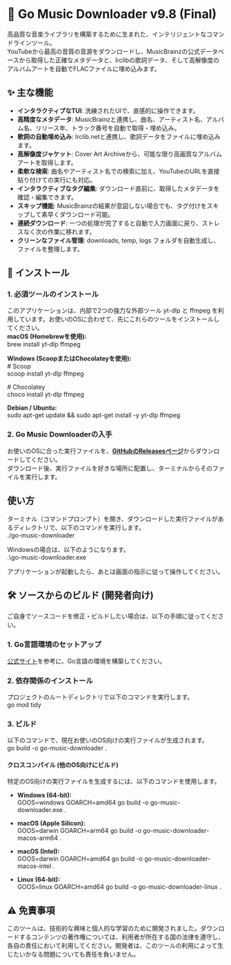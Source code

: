 # **🎵 Go Music Downloader v9.8 (Final)**

高品質な音楽ライブラリを構築するために生まれた、インテリジェントなコマンドラインツール。  
YouTubeから最高の音質の音源をダウンロードし、MusicBrainzの公式データベースから取得した正確なメタデータと、lrclibの歌詞データ、そして高解像度のアルバムアートを自動でFLACファイルに埋め込みます。

## **✨ 主な機能**

* **インタラクティブなTUI**: 洗練されたUIで、直感的に操作できます。  
* **高精度なメタデータ**: MusicBrainzと連携し、曲名、アーティスト名、アルバム名、リリース年、トラック番号を自動で取得・埋め込み。  
* **歌詞の自動埋め込み**: lrclib.netと連携し、歌詞データをファイルに埋め込みます。  
* **高解像度ジャケット**: Cover Art Archiveから、可能な限り高画質なアルバムアートを取得します。  
* **柔軟な検索**: 曲名やアーティスト名での検索に加え、YouTubeのURLを直接貼り付けての実行にも対応。  
* **インタラクティブなタグ編集**: ダウンロード直前に、取得したメタデータを確認・編集できます。  
* **スキップ機能**: MusicBrainzの結果が意図しない場合でも、タグ付けをスキップして素早くダウンロード可能。  
* **連続ダウンロード**: 一つの処理が完了すると自動で入力画面に戻り、ストレスなく次の作業に移れます。  
* **クリーンなファイル管理**: downloads, temp, logs フォルダを自動生成し、ファイルを整理します。

## **🚀 インストール**

### **1\. 必須ツールのインストール**

このアプリケーションは、内部で2つの強力な外部ツール yt-dlp と ffmpeg を利用しています。お使いのOSに合わせて、先にこれらのツールをインストールしてください。  
**macOS (Homebrewを使用):**  
brew install yt-dlp ffmpeg

**Windows (ScoopまたはChocolateyを使用):**  
\# Scoop  
scoop install yt-dlp ffmpeg

\# Chocolatey  
choco install yt-dlp ffmpeg

**Debian / Ubuntu:**  
sudo apt-get update && sudo apt-get install \-y yt-dlp ffmpeg

### **2\. Go Music Downloaderの入手**

お使いのOSに合った実行ファイルを、[**GitHubのReleasesページ**](https://github.com/あなたのユーザー名/あなたのリポジトリ名/releases)からダウンロードしてください。  
ダウンロード後、実行ファイルを好きな場所に配置し、ターミナルからそのファイルを実行します。

## **使い方**

ターミナル（コマンドプロンプト）を開き、ダウンロードした実行ファイルがあるディレクトリで、以下のコマンドを実行します。  
./go-music-downloader

Windowsの場合は、以下のようになります。  
.\\go-music-downloader.exe

アプリケーションが起動したら、あとは画面の指示に従って操作してください。

## **🛠️ ソースからのビルド (開発者向け)**

ご自身でソースコードを修正・ビルドしたい場合は、以下の手順に従ってください。

### **1\. Go言語環境のセットアップ**

[公式サイト](https://go.dev/doc/install)を参考に、Go言語の環境を構築してください。

### **2\. 依存関係のインストール**

プロジェクトのルートディレクトリで以下のコマンドを実行します。  
go mod tidy

### **3\. ビルド**

以下のコマンドで、現在お使いのOS向けの実行ファイルが生成されます。  
go build \-o go-music-downloader .

#### **クロスコンパイル (他のOS向けにビルド)**

特定のOS向けの実行ファイルを生成するには、以下のコマンドを使用します。

* **Windows (64-bit):**  
  GOOS=windows GOARCH=amd64 go build \-o go-music-downloader.exe .

* **macOS (Apple Silicon):**  
  GOOS=darwin GOARCH=arm64 go build \-o go-music-downloader-macos-arm64 .

* **macOS (Intel):**  
  GOOS=darwin GOARCH=amd64 go build \-o go-music-downloader-macos-intel .

* **Linux (64-bit):**  
  GOOS=linux GOARCH=amd64 go build \-o go-music-downloader-linux .

## **⚠️ 免責事項**

このツールは、技術的な興味と個人的な学習のために開発されました。ダウンロードするコンテンツの著作権については、利用者が所在する国の法律を遵守し、各自の責任において利用してください。開発者は、このツールの利用によって生じたいかなる問題についても責任を負いません。